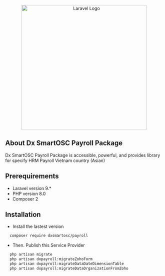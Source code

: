 <p align="center"><a href="https://dx.smartosc.com/" target="_blank"><img src="https://dx.smartosc.com/wp-content/uploads/2022/08/logo-color-page-1.png" width="400" alt="Laravel Logo"></a></p>

## About Dx SmartOSC Payroll Package

Dx SmartOSC Payroll Package is accessible, powerful, and provides library for specify HRM Payroll Vietnam country (Asian)

## Prerequirements

- Laravel version 9.*
- PHP version 8.0
- Composer 2

## Installation
- Install the lastest version
```sh
  composer require dxsmartosc/payroll
```

- Then. Publish this Service Provider
```sh
  php artisan migrate
  php artisan dxpayroll:migrateZohoForm
  php artisan dxpayroll:migrateDataDateDimensionTable
  php artisan dxpayroll:migrateDataOrganizationFromZoho
```